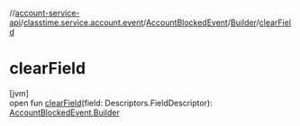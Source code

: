 //[account-service-api](../../../../index.md)/[classtime.service.account.event](../../index.md)/[AccountBlockedEvent](../index.md)/[Builder](index.md)/[clearField](clear-field.md)

# clearField

[jvm]\
open fun [clearField](clear-field.md)(field: Descriptors.FieldDescriptor): [AccountBlockedEvent.Builder](index.md)

